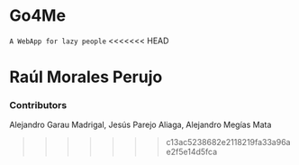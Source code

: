 # Go4Me
```A WebApp for lazy people```
<<<<<<< HEAD

Raúl Morales Perujo
=======
### Contributors

Alejandro Garau Madrigal, Jesús Parejo Aliaga, Alejandro Megías Mata
>>>>>>> c13ac5238682e2118219fa33a96ae2f5e14d5fca
